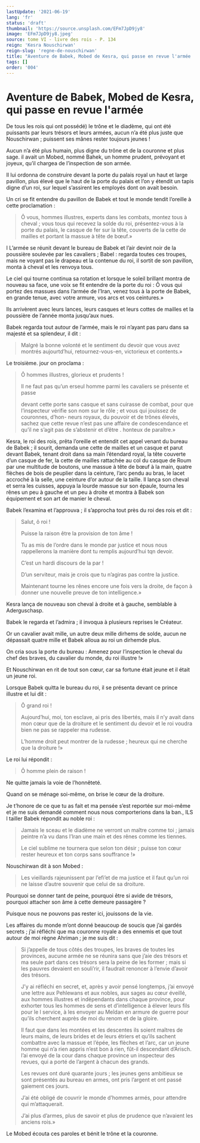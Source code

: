 ```yaml
---
lastUpdate: '2021-06-19'
lang: 'fr'
status: 'draft'
thumbnail: 'https://source.unsplash.com/EFm7JpD9jy8'
image: 'EFm7JpD9jy8.jpeg'
source: tome VI - livre des rois - P. 134
reign: 'Kesra Nouschirwan'
reign-slug: 'regne-de-nouschirwan'
title: "Aventure de Babek, Mobed de Kesra, qui passe en revue l'armée | Le Livre des Rois | Shâhnâmeh"
tags: []
order: '004'
---
```


# Aventure de Babek, Mobed de Kesra, qui passe en revue l'armée

De tous les rois qui ont possédé) le trône et le diadème, qui ont été puissants par leurs trésors et leurs armées, aucun n’a été plus juste que Nouschirwan ; puissent ses mânes rester toujours jeunes !

Aucun n’a été plus humain, plus digne du trône et de la couronne et plus sage. il avait un Mobed, nommé Bahek, un homme prudent, prévoyant et joyeux, qu’il chargea de l’inspection de son armée.

Il lui ordonna de construire devant la porte du palais royal un haut et large pavillon, plus élevé que le haut de la porte du palais et l’on y étendit un tapis digne d’un roi, sur lequel s’assirent les employés dont on avait besoin.

Un cri se fit entendre du pavillon de Babek et tout le monde tendit l’oreille à cette proclamation :

> Ô vous, hommes illustres, experts dans les combats, montez tous à cheval ; vous tous qui recevez la solde du roi, présentez-vous à la porte du palais, le casque de fer sur la tête, couverts de la cette de mailles et portant la massue à tête de bœuf.»

I L’armée se réunit devant le bureau de Babek et l’air devint noir de la poussière soulevée par les cavaliers ; Babel : regarda toutes ces troupes, mais ne voyant pas le drapeau et la contenue du roi, il sortit de son pavillon, monta à cheval et les renvoya tous.

Le ciel qui tourne continua sa rotation et lorsque le soleil brillant montra de nouveau sa face, une voix se fit entendre de la porte du roi : Ô vous qui portez des massues dans l’armée de l’Iran, venez tous à la porte de Babek, en grande tenue, avec votre armure, vos arcs et vos ceintures.»

Ils arrivèrent avec leurs lances, leurs casques et leurs cottes de mailles et la poussière de l’année monta jusqu’aux nues.

Babek regarda tout autour de l’armée, mais le roi n’ayant pas paru dans sa majesté et sa splendeur, il dit :

> Malgré la bonne volonté et le sentiment du devoir que vous avez montrés aujourtd’hui, retournez-vous-en, victorieux et contents.»

Le troisième. jour on proclama :

> Ô hommes illustres, glorieux et prudents !
>
> Il ne faut pas qu’un erseul homme parmi les cavaliers se présente et passe
>
> devant cette porte sans casque et sans cuirasse de combat, pour que l’inspecteur vérifie son nom sur le rôle ; et vous qui jouissez de couronnes, d’hon- neurs royaux, du pouvoir et de trônes élevés, sachez que cette revue n’est pas une affaire de condescendance et qu’il ne s’agit pas de s’abstenir et d’être
> . honteux de paraître.»

Kesra, le roi des rois, prêta l’oreille et entendit cet appel venant du bureau de Babek ; il sourit, demanda une cette de mailles et un casque et parut devant Babek, tenant droit dans sa main l’étendard royal, la tête couverte d’un casque de fer, la cette de mailles rattachée au col du casque de Roum par une multitude de boutons, une massue à tête de bœuf à la main, quatre flèches de bois de peuplier dans la ceinture, l’arc pendu au bras, le lacet accroché à la selle, une ceinture d’or autour de la taille. ll lança son cheval et serra les cuisses, appuya la lourde massue sur son épaule, tourna les rênes un peu à gauche et un peu à droite et montra à Babek son équipement et son art de manier le cheval.

Babek l’examina et l’approuva ; il s’approcha tout près du roi des rois et dit :

> Salut, ô roi !
>
> Puisse la raison être la provision de ton âme !
>
> Tu as mis de l’ordre dans le monde par justice et nous nous rappellerons la manière dont tu remplis aujourd’hui tqn devoir.
>
> C’est un hardi discours de la par !
>
> D’un serviteur, mais je crois que tu n’agiras pas contre la justice.
>
> Maintenant tourne les rênes encore une fois vers la droite, de façon à donner une nouvelle preuve de ton intelligence.»

Kesra lança de nouveau son cheval à droite et à gauche, semblable à Aderguschasp.

Babek le regarda et l’admira ; il invoqua à plusieurs reprises le Créateur.

Or un cavalier avait mille, un autre deux mille dirhems de solde, aucun ne dépassait quatre mille et Babek alloua au roi un dirhemde plus.

On cria sous la porte du bureau : Amenez pour l’inspection le cheval du chef des braves, du cavalier du monde, du roi illustre !»

Et Nouschirwan en rit de tout son cœur, car sa fortune était jeune et il était un jeune roi.

Lorsque Babek quitta le bureau du roi, il se présenta devant ce prince illustre et lui dit :

> Ô grand roi !
>
> Aujourd’hui, moi, ton esclave, ai pris des libertés, mais il n’y avait dans mon cœur que de la droiture et le sentiment du devoir et le roi voudra bien ne pas se rappeler ma rudesse.
>
> L’homme droit peut montrer de la rudesse ; heureux qui ne cherche que la droiture !»

Le roi lui répondit :

> Ô homme plein de raison !

Ne quitte jamais la voie de l’honnêteté.

Quand on se ménage soi-même, on brise le cœur de la droiture.

Je t’honore de ce que tu as fait et ma pensée s’est reportée sur moi-même et je me suis demandé comment nous nous comporterions dans la ban., ILS
l
tailler Babek répondit au noble roi :

> Jamais le sceau et le diadème ne verront un maître comme toi ; jamais peintre n’a vu dans l’Iran une main et des rênes comme les tiennes.
>
> Le ciel sublime ne tournera que selon ton désir ; puisse ton cœur rester heureux et ton corps sans souffrance !»

Nouschirwan dit à son Mobed :

> Les vieillards rajeunissent par l’efi’et de ma justice et il faut qu’un roi ne laisse d’autre souvenir que celui de sa droiture.

Pourquoi se donner tant de peine, pourquoi être si avide de trésors, pourquoi attacher son âme à cette demeure passagère ?

Puisque nous ne pouvons pas rester ici, jouissons de la vie.

Les affaires du monde m’ont donné beaucoup de soucis que j’ai gardés secrets ; j’ai réfléchi que ma couronne royale a des ennemis et que tout autour de moi règne Ahriman ; je me suis dit :

> Si j’appelle de tous côtés des troupes, les braves de toutes les provinces, aucune armée ne se réunira sans que j’aie des trésors et ma seule part dans ces trésors sera la peine de les former ; mais si les pauvres devaient en souli’rir, il faudrait renoncer à l’envie d’avoir des trésors.
>
> J’y ai réfléchi en secret, et, après y avoir pensé longtemps, j’ai envoyé une lettre aux Pehlewans et aux nobles, aux sages au cœur éveillé, aux hommes illustres et indépendants dans chaque province, pour exhorter tous les hommes de sens et d’intelligence à élever leurs fils pour le l service, à les envoyer au Meîdan en armure de guerre pour qu’ils cherchent auprès de moi du renom et de la gloire.
>
> Il faut que dans les montées et les descentes ils soient maîtres de leurs mains, de leurs brides et de leurs étriers et qu’ils sachent combattre avec la massue et l’épée, les flèches et l’arc, car un jeune homme qui n’a rien appris n’est bon à rien, fût-il descendant d’Arisch. l’ai envoyé de la cour dans chaque province un inspecteur des revues, qui a porté de l’argent à chacun des grands.
>
> Les revues ont duré quarante jours ; les jeunes gens ambitieux se sont présentés au bureau en armes, ont pris l’argent et ont passé gaiement ces jours.
>
> J’ai été obligé de couvrir le monde d’hommes armés, pour attendre qui m’attaquerait.
>
> J’ai plus d’armes, plus de savoir et plus de prudence que n’avaient les anciens rois.»

Le Mobed écouta ces paroles et bénit le trône et la couronne.

